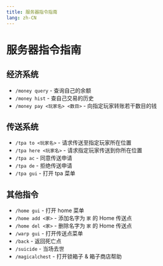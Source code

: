 ```yaml
---
title: 服务器指令指南
lang: zh-CN
---
```


# 服务器指令指南

## 经济系统

- `/money query` - 查询自己的余额
- `/money hist` - 查自己交易的历史
- `/money pay <玩家名> <数目>` - 向指定玩家转账若干数目的钱

## 传送系统

- `/tpa to <玩家名>` - 请求传送至指定玩家所在位置
- `/tpa here <玩家名>` - 请求指定玩家传送到你所在位置
- `/tpa ac` - 同意传送申请
- `/tpa de` - 拒绝传送申请
- `/tpa gui` - 打开 tpa 菜单

## 其他指令

- `/home gui` - 打开 home 菜单
- `/home add <家>` - 添加名字为 `家` 的 Home 传送点
- `/home del <家>` - 删除名字为 `家` 的 Home 传送点
- `/warp gui` - 打开传送点菜单
- `/back` - 返回死亡点
- `/suicide` - 当场去世
- `/magicalchest` - 打开锁箱子 & 箱子商店帮助
